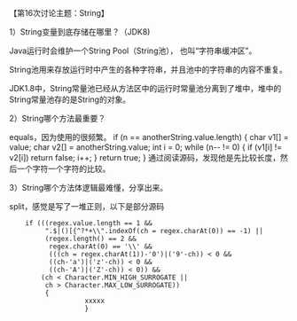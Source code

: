 【第16次讨论主题：String】

 1）String变量到底存储在哪里？（JDK8)
 
 Java运行时会维护一个String Pool（String池）， 也叫“字符串缓冲区”。
 
String池用来存放运行时中产生的各种字符串，并且池中的字符串的内容不重复。

JDK1.8中，String常量池已经从方法区中的运行时常量池分离到了堆中，堆中的String常量池存的是String的对象。
 
 2）String哪个方法最重要？
 
 equals，因为使用的很频繁。
            if (n == anotherString.value.length) {
                char v1[] = value;
                char v2[] = anotherString.value;
                int i = 0;
                while (n-- != 0) {
                    if (v1[i] != v2[i])
                        return false;
                    i++;
                }
                return true;
            }
通过阅读源码，发现他是先比较长度，然后一个字符一个字符的比较。

 
 3）String哪个方法体逻辑最难懂，分享出来。
 
 split，感觉是写了一堆正则，以下是部分源码
 
        if (((regex.value.length == 1 &&
             ".$|()[{^?*+\\".indexOf(ch = regex.charAt(0)) == -1) ||
             (regex.length() == 2 &&
              regex.charAt(0) == '\\' &&
              (((ch = regex.charAt(1))-'0')|('9'-ch)) < 0 &&
              ((ch-'a')|('z'-ch)) < 0 &&
              ((ch-'A')|('Z'-ch)) < 0)) &&
            (ch < Character.MIN_HIGH_SURROGATE ||
             ch > Character.MAX_LOW_SURROGATE))
             { 
                       xxxxx
                       }
